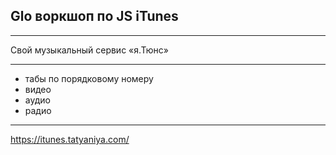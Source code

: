 ## Glo воркшоп по JS iTunes
---
Свой музыкальный сервис «я.Тюнс»
***
- табы по порядковому номеру
- видео
- аудио
- радио
---
<https://itunes.tatyaniya.com/>